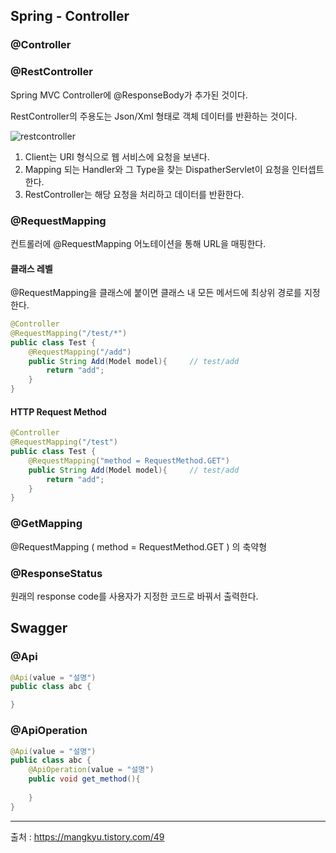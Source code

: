 ## Spring - Controller

### @Controller

### @RestController

Spring MVC Controller에 @ResponseBody가 추가된 것이다.

RestController의 주용도는 Json/Xml 형태로 객체 데이터를 반환하는 것이다.

![restcontroller](C:\Users\USER\Desktop\restcontroller.png)

1. Client는 URI 형식으로 웹 서비스에 요청을 보낸다.
2. Mapping 되는 Handler와 그 Type을 찾는 DispatherServlet이 요청을 인터셉트한다.
3. RestController는 해당 요청을 처리하고 데이터를 반환한다.



### @RequestMapping

컨트롤러에 @RequestMapping 어노테이션을 통해 URL을 매핑한다.

#### 클래스 레벨

@RequestMapping을 클래스에 붙이면 클래스 내 모든 메서드에 최상위 경로를 지정한다.

~~~java
@Controller
@RequestMapping("/test/*")
public class Test {
	@RequestMapping("/add")
	public String Add(Model model){		// test/add
		return "add";
	}
}
~~~

#### HTTP Request Method

~~~java
@Controller
@RequestMapping("/test")
public class Test {
	@RequestMapping("method = RequestMethod.GET")
	public String Add(Model model){		// test/add
		return "add";
	}
}
~~~



### @GetMapping

@RequestMapping ( method = RequestMethod.GET ) 의 축약형



### @ResponseStatus

원래의 response code를 사용자가 지정한 코드로 바꿔서 출력한다.

## Swagger

### @Api

~~~java
@Api(value = "설명")
public class abc { 

}
~~~



### @ApiOperation

~~~~java
@Api(value = "설명")
public class abc { 
	@ApiOperation(value = "설명")
	public void get_method(){
	
	}
}
~~~~



---

출처 : https://mangkyu.tistory.com/49